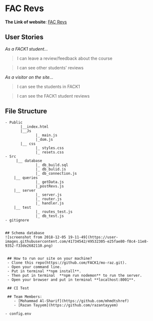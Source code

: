 # FAC Revs

**The Link of website**: [FAC Revs](https://facrevs.herokuapp.com/)


## User Stories
*As a FACK1 student...*
> I can leave a review/feedback about the course

> I can see other students' reviews

*As a visitor on the site...*

> I can see the students in FACK1

>  I can see the FACK1 student reviews


## File Structure 
```
- Public
       |__index.html
       |__Js
              |_ main.js
              |_dom.js
       |__ css
              |_ styles.css
              |_ resets.css
- Src
     |__ database
              |_ db_build.sql
              |_ db_bulid.js
              |_ db_connection.js
    |__ queries
              |_ getData.js
              |_postRevs.js
    |__ server
              |_ server.js
              |_ router.js
              |_ handler.js
    |__ test
              |_ routes_test.js
              |_ db_test.js
- gitignore


## Schema database
![screenshot from 2018-12-05 19-11-49](https://user-images.githubusercontent.com/41734542/49532305-e25fae80-f8c4-11e8-9352-f33de2682110.png)


 ## How to run our site on your machine?
 - Clone this repo(https://github.com/FACK1/mo-raz.git).
 - Open your command line.
 - Put in terminal **npm install**.
 - Then put in terminal  **npm run nodemon** to run the server.
 - Open your browser and put in terminal **localhost:8001**.
 
 ## CI Test

 ## Team Members:
    - [Mohammad Al-Sharif](https://github.com/mhmdtshref)
    - [Razan Tayyem](https://github.com/razantayyem)

- config.env
```

